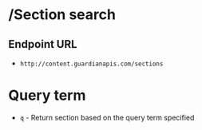 /Section search
=======

## Endpoint URL
* `http://content.guardianapis.com/sections`

# Query term
* `q` - Return section based on the query term specified